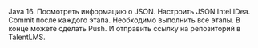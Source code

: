 Java 16. Посмотреть информацию о JSON.
Настроить JSON Intel IDea. 
Commit после каждого этапа. 
Необходимо выполнить все этапы. 
В конце можете сделать Push. 
И отправить ссылку на репозиторий в TalentLMS.
